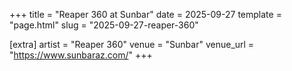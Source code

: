 +++
title = "Reaper 360 at Sunbar"
date = 2025-09-27
template = "page.html"
slug = "2025-09-27-reaper-360"

[extra]
artist = "Reaper 360"
venue = "Sunbar"
venue_url = "https://www.sunbaraz.com/"
+++
